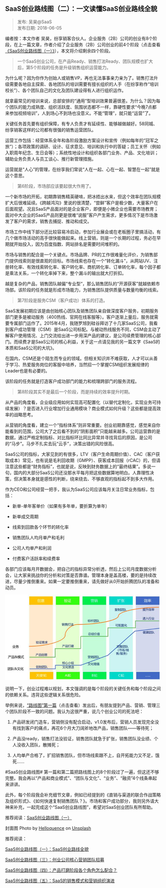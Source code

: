 ## SaaS创业路线图（二）：一文读懂SaaS创业路线全貌  

> 发布: 吴昊@SaaS  
> 发布日期: 2018-06-05  

编者按：本文作者 吴昊，纷享销客合伙人。企业服务（2B）公司的创业有8个阶段，在上一篇文章，作者介绍了企业服务（2B）公司创业的前4个阶段（点击查看[《SaaS创业路线图（一）》](https://36kr.com/p/5136068.html)），本文将介绍剩余四个阶段。

> 一个SaaS创业公司，在产品Ready、销售打法Ready、团队规模也扩大后，第5个阶段的任务是升级销售组织运营能力。

为什么呢？因为你作为创始人或销售VP，再也无法事事亲力亲为了。销售打法升级需要各地自主探索、各地团队的培训需要有擅长组织的人手（在纷享称作“培训校长”）、各个团队自己的文化及团队建设得有人进行组织运作。

就拿最常见的培训来说，总部安排的“通用”型培训效果普遍很差。为什么？因为每个团队的能力成熟度、组织活跃度、氛围状态都不一样，靠硬性要求“今晚7点都来参加视频培训”，人到场心不到场也没意义。不能“管理”，就只能“运营”了。

关键任务首先要有组织保障，有专人负责才有延续性、能够越做越好。58同城、纷享销客这样的公司都有很强的销售运营团队。

运营工作包括：经营体系全年和各阶段激励方案设计和宣传（例如每年的“冠军之旅”）；各项政策的调研、设计、征求意见、培训和执行中的答疑；员工关怀（例如入职周年纪念、生日会等）；系统性地设计和组织各部门业务、产品、文化培训；辅助业务负责人与员工谈心、推行新管理措施。

运营就是“人心”的管理，在纷享我们常说“人在一起、心在一起、智慧在一起”就是这个意思。

> 第6阶段，市场部应该要起很大作用了。

一个新市场的开拓，初期靠销售精英硬啃，把冰捂出水来，但这个效率在团队规模扩大后很难延续。《跨越鸿沟》里说的很清楚，“尝鲜”客户是极少数，大量客户在后面观望。况且SaaS产品面对的是企业客户，即便是小微企业也需要市场教育；面对中大企业的SaaS产品则更是很难“说服”客户产生需求，更多情况下是市场激发了客户的需求，销售去捕捉、推动和成交。

市场工作中线下部分还比较容易冷启动，参加行业展会或在老板圈子里搞活动，有几个做市场活动的高手很快能做起来。线上营销，则是一个长期的过程，务必在早期就开始投入，因为百度指数、网站排名是需要时间堆积的。

市场与销售的配合是一个关键点。市场品牌、PR的工作很难量化评价，为销售部门提供线索则是很直观的目标。市场线索也存在一个“转化漏斗”，从网站UV、注册转化率、有效线索转化率、客户转化率、商机转化率、订单转化率，每个因子都是乘法关系，一个转化率掉下来，整个漏斗的输出就大打折扣。

越是复杂的产品，销售团队越偏“专业型“，那么销售团队的“开源获客”就越依赖市场部。该阶段的任务就是形成市场能力，为销售团队提供质量与数量均衡的线索。

> 第7阶段是服务CSM（客户成功）体系的打造。

SaaS发展初期应该是由创始核心团队及销售团队亲自做深度客户服务，初期服务部门更多是被动服务（400热线、官网在线客服等）。客户逐渐上量后，服务就需要专属部门运作了。2015年4月，我随罗旭到硅谷拜访了十几家SaaS公司，我看到客户成功管理（CSM）是SaaS公司标配。与被动热线服务不同，CSM会主动了解客户使用情况、上门交流给出进一步用深产品的建议，是公司续费管理的核心部门。而续费才是SaaS公司的核心利益，关于这一点请见我的另一篇文字《SaaS的本质和SaaS公司的大坑》。

在国内，CSM还是个陌生而专业的领域。但相关知识并不难获取，人才可以从善于学习、热爱服务岗位的客服中培养，当然招一个掌握CSM组织发展规律的Leader也是有必要的。

该阶段的任务就是打造客户成功部门的能力和梳理跨部门的服务流程。

> 第8阶段其实不是最后一个阶段，而是持续的效率提升时期。

从产品的角度看，企业级应用如何实现高可配置化（以替代定制化，实现业务可持续发展）？是否进入行业增加行业通用模块？商业模式如何升级？这些都是提高效率的战略思考。

从营销的角度看，建立一个“指标体系”则非常重要。创业初期靠感觉，感觉来自你能看到的范围，公司大了之后看不到的“阴影面积”只能越来越多。公司运营靠的是数据，通过严格定制指标、对比指标环比同比异常并寻找背后的原因，是公司的“马步”。马步不扎实去玩“云手”，决策出错的风险很高。

SaaS公司的指标，大家见到的有很多，LTV（客户生命周期价值）、CAC（客户获取成本）常见，也有说是毛利回收期（GMPP）、获客成本回报（rCAC）的，但请注意这些都是“财务指标”，也就是说，反映到财务数据上的“最终结果”。多说一句，国内的大部分SaaS公司还没那水平每月把这些数据算地明白。人靠理性决策，但决策本身就是感性的判断，绕来绕去、不够直观的指标起不到多大作用。

作为CEO和公司经营一把手，我认为SaaS公司应该每月关注日常业务指标，包括：

* 新单-单年客单价（如果有多年单，要折算为单年）

* 新单成交周期

* 线索到回款各个环节的转化率

* 销售团队人均月单产和毛利

* 公司人均单产和利润

* 付费客户活跃率和续费率

各部门应该每月开数据会，把自己的指标异常分析透，然后上公司月度数据分析会，让大家来挑战你的分析和对策是否靠谱。管理本身是盖高楼，要的是持续改进，尽量少推倒重来。如果一定要推倒重来，请先做好从0开始折腾团队的准备和动员。

![image](images/1806-saascylxteywddsaascylxqm-0.jpeg)

说明一下，创业过程难以规划，本文强调的是每个阶段的关键任务和每个阶段之间的依赖关系。违背这些逻辑关系很危险。

举例来说，[“路线图”第一篇](https://36kr.com/p/5136068.html)（点击查看）发出后，有朋友提到产品、营销、管理三个团队阶段不一致的问题。我认为这很严重，说几个创业公司的死法吧：

1. 产品研发闭门造车，营销侧没有配合启动，v1.0发布后，营销人员发现完全没有找到客户的痛点，再花6个月大刀阔斧地改产品，销售团队——等待死；

2. 产品没ready，销售打法没验证，销售团队就急于扩张，销售团队没业绩、个人没收入团队，散摊死；

3. 人均单产合格了，扩招销售团队，但市场线索跟不上，自开拓能力又不足，饿死......

\#SaaS创业路线图\# 第一篇和第二篇把路线图上的8个阶段过了一遍，但这还不够完整。我会再以“产品和商业模式”、“团队与文化”、“业务”、“融资”4个线条串起来讲讲。

此外，每个阶段我会补充细节文章，例如已经提到的《直销与渠道的联合作战策略及组织形式》、《如何快速复制销售团队？》。市场和客户成功部分，我则另外请大神来补充，一起完成这个“SaaS创业路线图”，希望对SaaS创业团队有所帮助。

推荐阅读：[SaaS创业路线图（一）](https://36kr.com/p/5136068.html)

封面图 Photo by [Helloquence](https://unsplash.com/photos/5fNmWej4tAA?utm_source=unsplash&utm_medium=referral&utm_content=creditCopyText) on [Unsplash](https://unsplash.com/search/photos/team?utm_source=unsplash&utm_medium=referral&utm_content=creditCopyText)

推荐阅读：

[SaaS创业路线图（一）：SaaS创业路线全貌](http://36kr.com/p/5136068.html)

[SaaS创业路线图（三）：创业公司核心营销团队招募](http://36kr.com/p/5138329.html)

[SaaS创业路线图（四）：产品打磨阶段各个角色怎么配合？](http://36kr.com/p/5139286.html)

[SaaS创业路线图（五）：SaaS的销售模式和营销组织演进](https://36kr.com/p/5140391.html)
